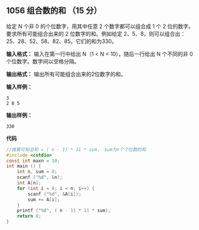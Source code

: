 ﻿## 1056 组合数的和 （15 分）

给定 N 个非 0 的个位数字，用其中任意 2 个数字都可以组合成 1 个 2 位的数字。要求所有可能组合出来的 2 位数字的和。例如给定 2、5、8，则可以组合出：25、28、52、58、82、85，它们的和为330。

**输入格式：**
输入在第一行中给出 N（1 < N < 10），随后一行给出 N 个不同的非 0 个位数字。数字间以空格分隔。

**输出格式：**
输出所有可能组合出来的2位数字的和。

**输入样例：**

    3
    2 8 5

**输出样例：**

    330

**代码**

```c
//推算可知总和 = ( n - 1) * 11 * sum， sum为n个个位数的和
#include <cstdio>
const int maxn = 10;
int main () {
	int n, sum = 0;
	scanf ("%d", &n);
	int A[n];
	for (int i = 0; i < n; i++) {
		scanf ("%d", &A[i]);
		sum += A[i];
	}
	printf ("%d", ( n - 1) * 11 * sum);
	return 0;
} 
```

